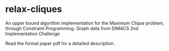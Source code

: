 # relax-cliques
An upper bound algorithm implementation for the Maximum Clique problem, through Constraint Programming.
Graph data from DIMACS 2nd Implementation Challenge

Read the formal paper pdf for a detailed description.

